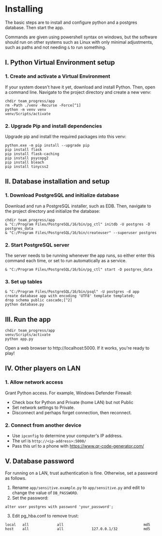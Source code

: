 # Installing

The basic steps are to install and configure python
and a postgres database. Then start the app.

Commands are given using powershell syntax on windows,
but the software should run on other systems such as Linux
with only minimal adjustments,
such as paths and not needing `&` to run something.

## I. Python Virtual Environment setup

### 1. Create and activate a Virtual Environment
If your system doesn't have it yet, download and install Python.
Then, open a command line.
Navigate to the project directory and create a new venv:
```
chdir team_progress/app
rm -Path ./venv -Recurse -Force[^1]
python -m venv venv
venv/Scripts/activate
```

### 2. Upgrade Pip and install dependencies
Upgrade pip and install the required packages into this venv:
```
python.exe -m pip install --upgrade pip
pip install flask
pip install flask-caching
pip install psycopg2
pip install bleach
pip install tinycss2
```

## II. Database installation and setup

### 1. Download PostgreSQL and initialize database
Download and run a PostgreSQL installer, such as EDB. Then, navigate to the project directory and initialize the database:
```
chdir team_progress/app
& "C:/Program Files/PostgreSQL/16/bin/pg_ctl" initdb -U postgres -D postgres_data
& "C:/Program Files/PostgreSQL/16/bin/createuser" --superuser postgres
```

### 2. Start PostgreSQL server
The server needs to be running whenever the app runs,
so either enter this command each time, or set to run automatically as a service.
```
& "C:/Program Files/PostgreSQL/16/bin/pg_ctl" start -D postgres_data
```

### 3. Set up tables
```
& "C:/Program Files/PostgreSQL/16/bin/psql" -U postgres -d app
create database app with encoding 'UTF8' template template0;
drop schema public cascade;[^2]
python database.py
```

## III. Run the app

```
chdir team_progress/app
venv/Scripts/activate
python app.py
```
Open a web browser to http://localhost:5000. 
If it works, you're ready to play!

## IV. Other players on LAN

### 1. Allow network access

Grant Python access. For example, Windows Defender Firewall:
- Check box for Python and Private (home LAN) but not Public
- Set network settings to Private.
- Disconnect and perhaps forget connection, then reconnect.

### 2. Connect from another device

- Use `ipconfig` to determine your computer's IP address.
- The url is `http://<ip-address>:5000/`
- Pass this url to a phone with https://www.qr-code-generator.com/

## V. Database password

For running on a LAN, trust authentication is fine.
Otherwise, set a password as follows.
1. Rename `app/sensitive.example.py` to `app/sensitive.py` and edit to change the value of `DB_PASSWORD`.
2. Set the password: 
```
alter user postgres with password 'your_password';
```
3. Edit pg_hba.conf to remove trust:
```
local   all             all                                     md5
host    all             all             127.0.0.1/32            md5
```

[^1]: Only needed if you've run the commands before and need to rebuild the venv.
[^2]: Only needed if you've run the commands before and need to rebuild the tables.
